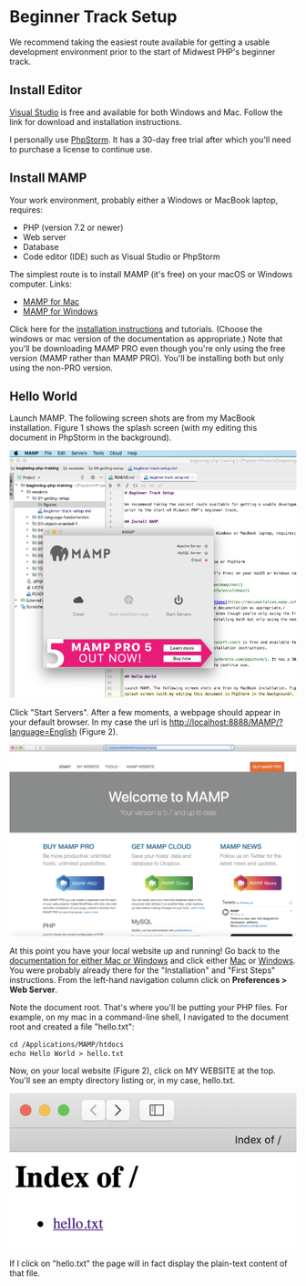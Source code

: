 # Beginner Track Setup

We recommend taking the easiest route available for getting a usable development environment
prior to the start of Midwest PHP's beginner track.

## Install Editor

[Visual Studio](https://visualstudio.microsoft.com/) is free and available for both Windows and
Mac. Follow the link for download and installation instructions.

I personally use [PhpStorm](https://www.jetbrains.com/phpstorm/). It has a 30-day free trial after
which you'll need to purchase a license to continue use.

## Install MAMP

Your work environment, probably either a Windows or MacBook laptop, requires:

 - PHP (version 7.2 or newer)
 - Web server
 - Database
 - Code editor (IDE) such as Visual Studio or PhpStorm

The simplest route is to install MAMP (it's free) on your macOS or Windows computer. Links:

 - [MAMP for Mac](https://www.mamp.info/en/mamp/mac/)
 - [MAMP for Windows](https://www.mamp.info/en/windows/)

Click here for the [installation instructions](https://documentation.mamp.info/) and tutorials.
(Choose the windows or mac version of the documentation as appropriate.)
Note that you'll be downloading MAMP PRO even though you're only using the free version
(MAMP rather than MAMP PRO). You'll be installing both but only using the non-PRO version.

## Hello World

Launch MAMP. The following screen shots are from my MacBook installation. Figure 1 shows the
splash screen (with my editing this document in PhpStorm in the background).

![Figure 1. MAMP splash page](figures/Screenshot%202020-04-01%2013.21.53.png)

Click "Start Servers". After a few moments, a webpage should appear in your default browser.
In my case the url is <http://localhost:8888/MAMP/?language=English> (Figure 2).

![Figure 2. Localhost home page](figures/Screenshot%202020-04-01%2013.27.49.png)

At this point you have your local website up and running! Go back to the [documentation for
either Mac or Windows](https://documentation.mamp.info/) and click either
[Mac](https://documentation.mamp.info/en/MAMP-Mac/) or
[Windows](https://documentation.mamp.info/en/MAMP-Windows/). You were probably already there
for the "Installation" and "First Steps" instructions. From the left-hand navigation column
click on **Preferences > Web Server**.

Note the document root. That's where you'll be putting your PHP files. For example, on my
mac in a command-line shell, I navigated to the document root and created a file
"hello.txt":

~~~shell script
cd /Applications/MAMP/htdocs
echo Hello World > hello.txt
~~~

Now, on your local website (Figure 2), click on MY WEBSITE at the top. You'll see an empty
directory listing or, in my case, hello.txt.

![Figure 3. My website](figures/Screenshot%202020-04-01%2013.44.55.png)

If I click on "hello.txt" the page will in fact display the plain-text content of that file.


